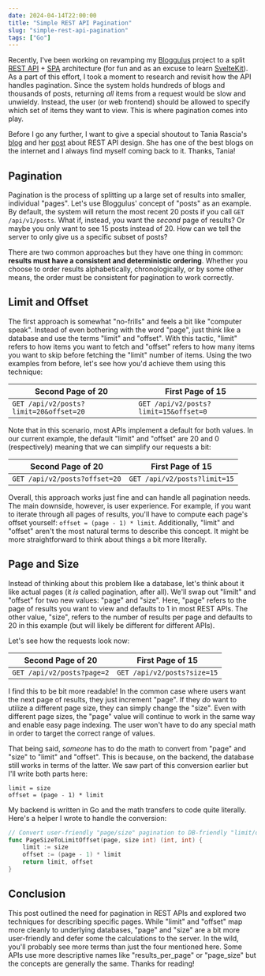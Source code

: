 ```yaml
---
date: 2024-04-14T22:00:00
title: "Simple REST API Pagination"
slug: "simple-rest-api-pagination"
tags: ["Go"]
---
```


Recently, I've been working on revamping my [Bloggulus](https://github.com/theandrew168/bloggulus) project to a split [REST API](https://developer.mozilla.org/en-US/docs/Glossary/REST) + [SPA](https://developer.mozilla.org/en-US/docs/Glossary/SPA) architecture (for fun and as an excuse to learn [SvelteKit](https://kit.svelte.dev/)).
As a part of this effort, I took a moment to research and revisit how the API handles pagination.
Since the system holds hundreds of blogs and thousands of posts, returning _all_ items from a request would be slow and unwieldy.
Instead, the user (or web frontend) should be allowed to specify which set of items they want to view.
This is where pagination comes into play.

Before I go any further, I want to give a special shoutout to Tania Rascia's [blog](https://www.taniarascia.com/) and her [post](https://www.taniarascia.com/rest-api-sorting-filtering-pagination/) about REST API design.
She has one of the best blogs on the internet and I always find myself coming back to it.
Thanks, Tania!

## Pagination

Pagination is the process of splitting up a large set of results into smaller, individual "pages".
Let's use Bloggulus' concept of "posts" as an example.
By default, the system will return the most recent 20 posts if you call `GET /api/v1/posts`.
What if, instead, you want the _second_ page of results?
Or maybe you only want to see 15 posts instead of 20.
How can we tell the server to only give us a specific subset of posts?

There are two common approaches but they have one thing in common: **results must have a consistent and deterministic ordering**.
Whether you choose to order results alphabetically, chronologically, or by some other means, the order must be consistent for pagination to work correctly.

## Limit and Offset

The first approach is somewhat "no-frills" and feels a bit like "computer speak".
Instead of even bothering with the word "page", just think like a database and use the terms "limit" and "offset".
With this tactic, "limit" refers to how items you want to fetch and "offset" refers to how many items you want to skip before fetching the "limit" number of items.
Using the two examples from before, let's see how you'd achieve them using this technique:

| Second Page of 20                      | First Page of 15                      |
| -------------------------------------- | ------------------------------------- |
| `GET /api/v2/posts?limit=20&offset=20` | `GET /api/v2/posts?limit=15&offset=0` |

Note that in this scenario, most APIs implement a default for both values.
In our current example, the default "limit" and "offset" are 20 and 0 (respectively) meaning that we can simplify our requests a bit:

| Second Page of 20             | First Page of 15             |
| ----------------------------- | ---------------------------- |
| `GET /api/v2/posts?offset=20` | `GET /api/v2/posts?limit=15` |

Overall, this approach works just fine and can handle all pagination needs.
The main downside, however, is user experience.
For example, if you want to iterate through all pages of results, you'll have to compute each page's offset yourself: `offset = (page - 1) * limit`.
Additionally, "limit" and "offset" aren't the most natural terms to describe this concept.
It might be more straightforward to think about things a bit more literally.

## Page and Size

Instead of thinking about this problem like a database, let's think about it like actual pages (it _is_ called pagination, after all).
We'll swap out "limilt" and "offset" for two new values: "page" and "size".
Here, "page" refers to the page of results you want to view and defaults to 1 in most REST APIs.
The other value, "size", refers to the number of results per page and defaults to 20 in this example (but will likely be different for different APIs).

Let's see how the requests look now:

| Second Page of 20          | First Page of 15            |
| -------------------------- | --------------------------- |
| `GET /api/v2/posts?page=2` | `GET /api/v2/posts?size=15` |

I find this to be bit more readable!
In the common case where users want the next page of results, they just increment "page".
If they _do_ want to utilize a different page size, they can simply change the "size".
Even with different page sizes, the "page" value will continue to work in the same way and enable easy page indexing.
The user won't have to do any special math in order to target the correct range of values.

That being said, _someone_ has to do the math to convert from "page" and "size" to "limit" and "offset".
This is because, on the backend, the database still works in terms of the latter.
We saw part of this conversion earlier but I'll write both parts here:

```
limit = size
offset = (page - 1) * limit
```

My backend is written in Go and the math transfers to code quite literally.
Here's a helper I wrote to handle the conversion:

```go
// Convert user-friendly "page/size" pagination to DB-friendly "limit/offset".
func PageSizeToLimitOffset(page, size int) (int, int) {
	limit := size
	offset := (page - 1) * limit
	return limit, offset
}
```

## Conclusion

This post outlined the need for pagination in REST APIs and explored two techniques for describing specific pages.
While "limit" and "offset" map more cleanly to underlying databases, "page" and "size" are a bit more user-friendly and defer some the calculations to the server.
In the wild, you'll probably see more terms than just the four mentioned here.
Some APIs use more descriptive names like "results_per_page" or "page_size" but the concepts are generally the same.
Thanks for reading!
